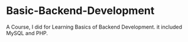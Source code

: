 # Basic-Backend-Development
A Course, I did for Learning Basics of Backend Development. it included MySQL and PHP.
